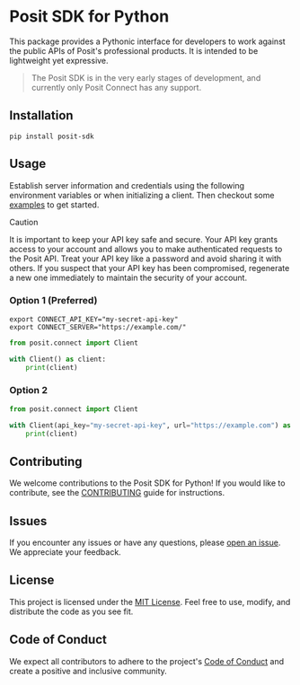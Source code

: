# Posit SDK for Python

This package provides a Pythonic interface for developers to work against the public APIs of Posit's professional products. It is intended to be lightweight yet expressive.

> The Posit SDK is in the very early stages of development, and currently only Posit Connect has any support.

## Installation

```shell
pip install posit-sdk
```

## Usage

Establish server information and credentials using the following environment variables or when initializing a client. Then checkout some [examples](./examples/0001-overview.qmd) to get started.

> [!CAUTION]
> It is important to keep your API key safe and secure. Your API key grants access to your account and allows you to make authenticated requests to the Posit API. Treat your API key like a password and avoid sharing it with others. If you suspect that your API key has been compromised, regenerate a new one immediately to maintain the security of your account.

### Option 1 (Preferred)

```shell
export CONNECT_API_KEY="my-secret-api-key"
export CONNECT_SERVER="https://example.com/"
```

```python
from posit.connect import Client

with Client() as client:
    print(client)
```

### Option 2

```python
from posit.connect import Client

with Client(api_key="my-secret-api-key", url="https://example.com") as client:
    print(client)
```

## Contributing

We welcome contributions to the Posit SDK for Python! If you would like to contribute, see the [CONTRIBUTING](CONTRIBUTING.md) guide for instructions.

## Issues

If you encounter any issues or have any questions, please [open an issue](https://github.com/posit-dev/posit-sdk-py/issues). We appreciate your feedback.

## License

This project is licensed under the [MIT License](LICENSE). Feel free to use, modify, and distribute the code as you see fit.

## Code of Conduct

We expect all contributors to adhere to the project's [Code of Conduct](CODE_OF_CONDUCT.md) and create a positive and inclusive community.
